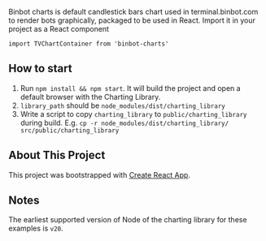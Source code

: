 Binbot charts is default candlestick bars chart used in terminal.binbot.com to render bots graphically, packaged to be used in React.
Import it in your project as a React component

`import TVChartContainer from 'binbot-charts'`


## How to start

1. Run `npm install && npm start`. It will build the project and open a default browser with the Charting Library.
2. `library_path` should be `node_modules/dist/charting_library`
3. Write a script to copy `charting_library` to `public/charting_library` during build. E.g. `cp -r node_modules/dist/charting_library/ src/public/charting_library`

## About This Project

This project was bootstrapped with [Create React App](https://github.com/facebookincubator/create-react-app).

## Notes
The earliest supported version of Node of the charting library for these examples is `v20`.
